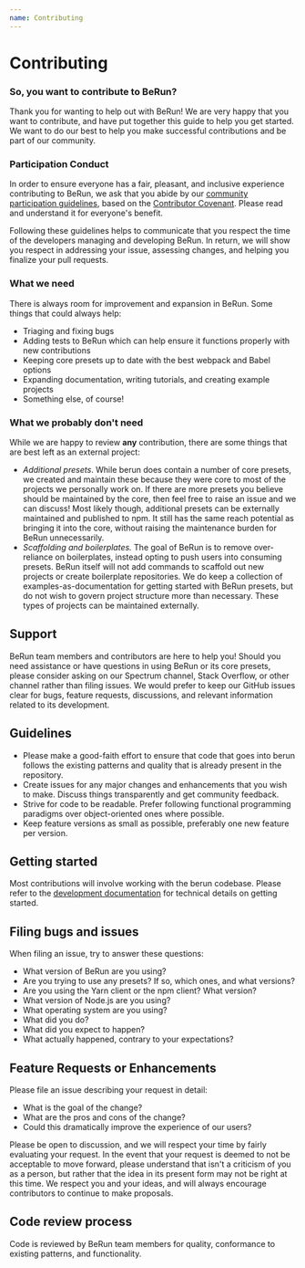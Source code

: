 ```yaml
---
name: Contributing
---
```


# Contributing

### So, you want to contribute to BeRun?

Thank you for wanting to help out with BeRun! We are very happy that you want to contribute, and have put together
this guide to help you get started. We want to do our best to help you make successful contributions and be part of our
community.

### Participation Conduct

In order to ensure everyone has a fair, pleasant, and inclusive experience contributing to BeRun, we ask that you
abide by our [community participation guidelines](./code-of-conduct.md), based on the
[Contributor Covenant](https://www.contributor-covenant.org/). Please read and understand it for everyone's benefit.

Following these guidelines helps to communicate that you respect the time of the developers managing
and developing BeRun. In return, we will show you respect in addressing your issue, assessing changes,
and helping you finalize your pull requests.

### What we need

There is always room for improvement and expansion in BeRun. Some things that could always help:

- Triaging and fixing bugs
- Adding tests to BeRun which can help ensure it functions properly with new contributions
- Keeping core presets up to date with the best webpack and Babel options
- Expanding documentation, writing tutorials, and creating example projects
- Something else, of course!

### What we probably don't need

While we are happy to review **any** contribution, there are some things that are best left as an external project:

- _Additional presets_. While berun does contain a number of core presets, we created and maintain these because
they were core to most of the projects we personally work on. If there are more presets you believe should be maintained
by the core, then feel free to raise an issue and we can discuss! Most likely though, additional presets can be
externally maintained and published to npm. It still has the same reach potential as bringing it into the core, without
raising the maintenance burden for BeRun unnecessarily.
- _Scaffolding and boilerplates._ The goal of BeRun is to remove over-reliance on boilerplates, instead opting to
push users into consuming presets. BeRun itself will not add commands to scaffold out new projects or create
boilerplate repositories. We do keep a collection of examples-as-documentation for getting started with BeRun
presets, but do not wish to govern project structure more than necessary. These types of projects can be maintained
externally.

## Support

BeRun team members and contributors are here to help you! Should you need assistance or have questions in using
BeRun or its core presets, please consider asking on our Spectrum channel, Stack Overflow, or other channel rather than
filing issues. We would prefer to keep our GitHub issues clear for bugs, feature requests, discussions, and
relevant information related to its development.

## Guidelines

- Please make a good-faith effort to ensure that code that goes into berun follows the existing patterns and
quality that is already present in the repository.
- Create issues for any major changes and enhancements that you wish to make. Discuss things transparently and get
community feedback.
- Strive for code to be readable. Prefer following functional programming paradigms over object-oriented ones where
possible.
- Keep feature versions as small as possible, preferably one new feature per version.

## Getting started

Most contributions will involve working with the berun codebase. Please refer to the [development
documentation](./development.md) for technical details on getting started.

## Filing bugs and issues

When filing an issue, try to answer these questions:

- What version of BeRun are you using?
- Are you trying to use any presets? If so, which ones, and what versions?
- Are you using the Yarn client or the npm client? What version?
- What version of Node.js are you using?
- What operating system are you using?
- What did you do?
- What did you expect to happen?
- What actually happened, contrary to your expectations?

## Feature Requests or Enhancements

Please file an issue describing your request in detail:

- What is the goal of the change?
- What are the pros and cons of the change?
- Could this dramatically improve the experience of our users?

Please be open to discussion, and we will respect your time by fairly evaluating your request. In the event that your
request is deemed to not be acceptable to move forward, please understand that isn't a criticism of you as a person,
but rather that the idea in its present form may not be right at this time. We respect you and your ideas, and will
always encourage contributors to continue to make proposals.

## Code review process

Code is reviewed by BeRun team members for quality, conformance to existing patterns, and functionality.
